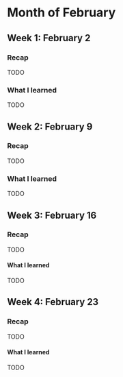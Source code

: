 # Month of February

## Week 1: February 2

### Recap

TODO

### What I learned

TODO

## Week 2: February 9

### Recap

TODO

### What I learned

TODO

## Week 3: February 16

### Recap

TODO

#### What I learned

TODO

## Week 4: February 23

### Recap

TODO

#### What I learned

TODO
